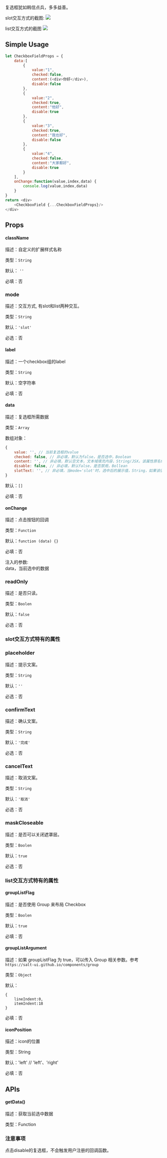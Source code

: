 
复选框犹如韩信点兵，多多益善。

slot交互方式的截图:
![](https://img.alicdn.com/tps/TB1aBwhOpXXXXXsXXXXXXXXXXXX-325-458.png)

list交互方式的截图 
![](http://gtms03.alicdn.com/tps/i3/TB1w9vZJFXXXXceXFXX8ziN1XXX-322-193.png)

## Simple Usage

```javascript
let CheckboxFieldProps = {
    data:[
        {
            value:"1",
            checked:false,
            content:(<div>你好</div>),
            disable:false
        },
        {
            value:"2",
            checked:true,
            content:"他好",
            disable:true
        },
        {
            value:"3",
            checked:true,
            content:"我也好",
            disable:false
        },
        {
            value:"4",
            checked:false,
            content:"大家都好",
            disable:true
        }
    ],
    onChange:function(value,index,data) {
        console.log(value,index,data)
    }
}
return <div>
    <CheckboxField {...CheckboxFieldProps}/>
</div>
```


## Props
#### className

描述：自定义的扩展样式名称

类型：`String`

默认： `''`

必填：否


### mode

描述：交互方式, 有slot和list两种交互。

类型：`String`

默认：`'slot'`

必选：否


#### label

描述：一个checkbox组的label

类型：`String`

默认：空字符串

必填：否


#### data

描述：复选框所需数据

类型：`Array`

数组对象：
```javascript
{
    value: '', // 当前复选框的value
    checked: false, // 非必填，默认为false，是否选中，Boolean
    content: '', // 非必填，默认空文本，文本域填充内容，String/JSX。该属性原名text，可继续使用，但不推荐。
    disable: false, // 非必填，默认false，是否禁用，Bollean
    slotText: '', // 非必填，当mode='slot'时，选中后的展示值，String，如果该值不存在，则取text值
}    
```

默认：`[]`

必填：否


#### onChange

描述：点击按钮的回调

类型：`Function`  

默认：`function (data) {}`

必填：否

注入的参数:   
data，当前选中的数据


### readOnly

描述：是否只读。

类型：`Boolen`

默认：`false`

必选：否


### slot交互方式特有的属性


### placeholder

描述：提示文案。

类型：`String`

默认：`''`

必选：否


### confirmText

描述：确认文案。

类型：`String`

默认：`'完成'`

必选：否


### cancelText

描述：取消文案。

类型：`String`

默认：`'取消'`

必选：否


### maskCloseable

描述：是否可以关闭遮罩层。

类型：`Boolen`

默认：`true`

必选：否


### list交互方式特有的属性

#### groupListFlag

描述：是否使用 Group 来布局 Checkbox

类型：`Boolen`

默认：`true`

必填：否


#### groupListArgument

描述：如果 groupListFlag 为 true，可以传入 Group 相关参数。参考 `https://salt-ui.github.io/components/group`

类型：`Object`

默认：  
```
{
    lineIndent:0,
    itemIndent:18
}
```

必填：否


#### iconPosition

描述：icon的位置

类型：String

默认：'left' // 'left'、'right'

必填：否


## APIs
#### getData()

描述：获取当前选中数据

类型：Function

### 注意事项

点击disable的复选框，不会触发用户注册的回调函数。

